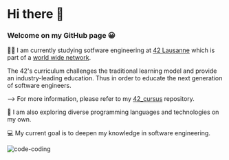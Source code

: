 # Hi there 👋

### Welcome on my GitHub page :grinning:

:woman_technologist: I am currently studying sotfware engineering at [42 Lausanne](https://www.42lausanne.ch/?gclid=EAIaIQobChMI-5eLloP79wIVhJBoCR1VEwNIEAAYASAAEgKuovD_BwE) which is part of a [world wide network](https://42.fr/en/network-42/).

The 42's curriculum challenges the traditional learning model and provide an industry-leading education. Thus in order to educate the next generation of software engineers.

   --> For more information, please refer to my [42_cursus](https://github.com/Sndrn/42_cursus) repository.

:compass: I am also exploring diverse programming languages and technologies on my own. 

💻 My current goal is to deepen my knowledge in software engineering.


![code-coding](https://user-images.githubusercontent.com/89401289/171004051-3903e445-34e1-4e8e-959b-66b9cd455968.gif)

